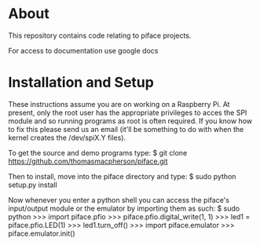 About
=====
This repository contains code relating to piface projects.

For access to documentation use google docs

Installation and Setup
======================
These instructions assume you are on working on a Raspberry Pi. At
present, only the root user has the appropriate privileges to
acces the SPI module and so running programs as root is often required.
If you know how to fix this please send us an email (it'll be something
to do with when the kernel creates the /dev/spiX.Y files).

To get the source and demo programs type:
    $ git clone https://github.com/thomasmacpherson/piface.git

Then to install, move into the piface directory and type:
    $ sudo python setup.py install

Now whenever you enter a python shell you can access the piface's
input/output module or the emulator by importing them as such:
    $ sudo python
    >>> import piface.pfio
    >>> piface.pfio.digital_write(1, 1)
    >>> led1 = piface.pfio.LED(1)
    >>> led1.turn_off()
    >>> import piface.emulator
    >>> piface.emulator.init()
